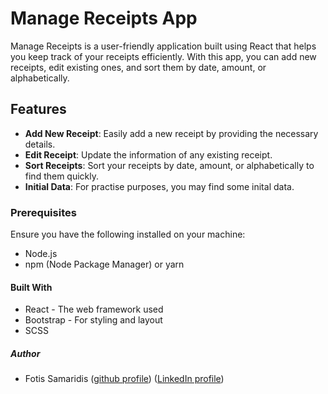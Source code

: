 # Manage Receipts App

Manage Receipts is a user-friendly application built using React that helps you keep track of your receipts efficiently. With this app, you can add new receipts, edit existing ones, and sort them by date, amount, or alphabetically.

## Features

- **Add New Receipt**: Easily add a new receipt by providing the necessary details.
- **Edit Receipt**: Update the information of any existing receipt.
- **Sort Receipts**: Sort your receipts by date, amount, or alphabetically to find them quickly.
- **Initial Data**: For practise purposes, you may find some inital data.

### Prerequisites

Ensure you have the following installed on your machine:

- Node.js
- npm (Node Package Manager) or yarn

#### Built With

- React - The web framework used
- Bootstrap - For styling and layout
- SCSS

##### Author

- Fotis Samaridis ([github profile](https://github.com/fotissam)) ([LinkedIn profile](https://www.linkedin.com/in/fotis-samaridis-04824133))
